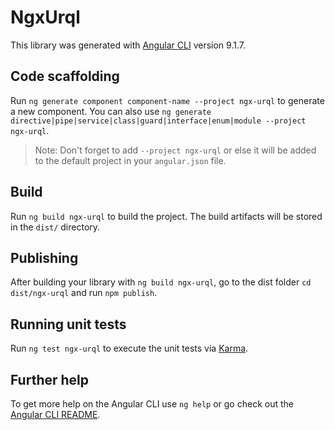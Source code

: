 # NgxUrql

This library was generated with [Angular CLI](https://github.com/angular/angular-cli) version 9.1.7.

## Code scaffolding

Run `ng generate component component-name --project ngx-urql` to generate a new component. You can also use `ng generate directive|pipe|service|class|guard|interface|enum|module --project ngx-urql`.
> Note: Don't forget to add `--project ngx-urql` or else it will be added to the default project in your `angular.json` file. 

## Build

Run `ng build ngx-urql` to build the project. The build artifacts will be stored in the `dist/` directory.

## Publishing

After building your library with `ng build ngx-urql`, go to the dist folder `cd dist/ngx-urql` and run `npm publish`.

## Running unit tests

Run `ng test ngx-urql` to execute the unit tests via [Karma](https://karma-runner.github.io).

## Further help

To get more help on the Angular CLI use `ng help` or go check out the [Angular CLI README](https://github.com/angular/angular-cli/blob/master/README.md).
